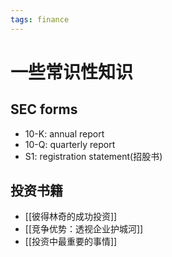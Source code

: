 ```yaml
---
tags: finance
---
```


# 一些常识性知识

## SEC forms

- 10-K: annual report
- 10-Q: quarterly report
- S1: registration statement(招股书)

## 投资书籍

- [[彼得林奇的成功投资]]
- [[竞争优势：透视企业护城河]]
- [[投资中最重要的事情]]
